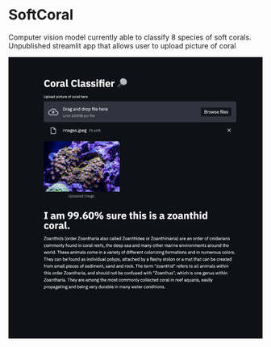 # SoftCoral

Computer vision model currently able to classify 8 species of soft corals.
Unpublished streamlit app that allows user to upload picture of coral

![alt text](AppLayout.png)

